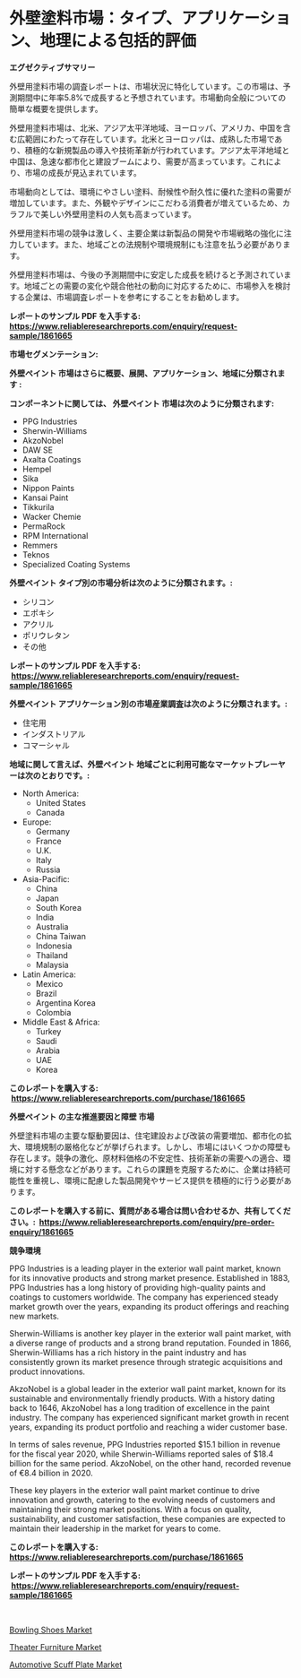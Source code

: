 <p><h1>外壁塗料市場：タイプ、アプリケーション、地理による包括的評価</h1></p><p><strong>エグゼクティブサマリー</strong></p>
<p><p>外壁用塗料市場の調査レポートは、市場状況に特化しています。この市場は、予測期間中に年率5.8%で成長すると予想されています。市場動向全般についての簡単な概要を提供します。</p><p>外壁用塗料市場は、北米、アジア太平洋地域、ヨーロッパ、アメリカ、中国を含む広範囲にわたって存在しています。北米とヨーロッパは、成熟した市場であり、積極的な新規製品の導入や技術革新が行われています。アジア太平洋地域と中国は、急速な都市化と建設ブームにより、需要が高まっています。これにより、市場の成長が見込まれています。</p><p>市場動向としては、環境にやさしい塗料、耐候性や耐久性に優れた塗料の需要が増加しています。また、外観やデザインにこだわる消費者が増えているため、カラフルで美しい外壁用塗料の人気も高まっています。</p><p>外壁用塗料市場の競争は激しく、主要企業は新製品の開発や市場戦略の強化に注力しています。また、地域ごとの法規制や環境規制にも注意を払う必要があります。</p><p>外壁用塗料市場は、今後の予測期間中に安定した成長を続けると予測されています。地域ごとの需要の変化や競合他社の動向に対応するために、市場参入を検討する企業は、市場調査レポートを参考にすることをお勧めします。</p></p>
<p><strong>レポートのサンプル PDF を入手する: <a href="https://www.reliableresearchreports.com/enquiry/request-sample/1861665">https://www.reliableresearchreports.com/enquiry/request-sample/1861665</a></strong></p>
<p><strong>市場セグメンテーション:</strong></p>
<p><strong> 外壁ペイント 市場はさらに概要、展開、アプリケーション、地域に分類されます :</strong></p>
<p><strong>コンポーネントに関しては、 外壁ペイント 市場は次のように分類されます: &nbsp;</strong></p>
<p><ul><li>PPG Industries</li><li>Sherwin-Williams</li><li>AkzoNobel</li><li>DAW SE</li><li>Axalta Coatings</li><li>Hempel</li><li>Sika</li><li>Nippon Paints</li><li>Kansai Paint</li><li>Tikkurila</li><li>Wacker Chemie</li><li>PermaRock</li><li>RPM International</li><li>Remmers</li><li>Teknos</li><li>Specialized Coating Systems</li></ul></p>
<p><strong> 外壁ペイント タイプ別の市場分析は次のように分類されます。:</strong></p>
<p><ul><li>シリコン</li><li>エポキシ</li><li>アクリル</li><li>ポリウレタン</li><li>その他</li></ul></p>
<p><strong>レポートのサンプル PDF を入手する: &nbsp;<a href="https://www.reliableresearchreports.com/enquiry/request-sample/1861665">https://www.reliableresearchreports.com/enquiry/request-sample/1861665</a></strong></p>
<p><strong> 外壁ペイント アプリケーション別の市場産業調査は次のように分類されます。:</strong></p>
<p><ul><li>住宅用</li><li>インダストリアル</li><li>コマーシャル</li></ul></p>
<p><strong>地域に関して言えば、外壁ペイント 地域ごとに利用可能なマーケットプレーヤーは次のとおりです。:</strong></p>
<p><ul>
    <li>
        North America:
        <ul>
            <li>United States</li>
            <li>Canada</li>
        </ul>
    </li>
    <li>
        Europe:
        <ul>
            <li>Germany</li>
            <li>France</li>
            <li>U.K.</li>
            <li>Italy</li>
            <li>Russia</li>
        </ul>
    </li>
    <li>
        Asia-Pacific:
        <ul>
            <li>China</li>
            <li>Japan</li>
            <li>South Korea</li>
            <li>India</li>
            <li>Australia</li>
            <li>China Taiwan</li>
            <li>Indonesia</li>
            <li>Thailand</li>
            <li>Malaysia</li>
        </ul>
    </li>
    <li>
        Latin America:
        <ul>
            <li>Mexico</li>
            <li>Brazil</li>
            <li>Argentina Korea</li>
            <li>Colombia</li>
        </ul>
    </li>
    <li>
        Middle East & Africa:
        <ul>
            <li>Turkey</li>
            <li>Saudi</li>
            <li>Arabia</li>
            <li>UAE</li>
            <li>Korea</li>
        </ul>
    </li>
    </ul></p>
<p><strong>このレポートを購入する: &nbsp;<a href="https://www.reliableresearchreports.com/purchase/1861665">https://www.reliableresearchreports.com/purchase/1861665</a></strong></p>
<p><strong>外壁ペイント の主な推進要因と障壁 市場</strong></p>
<p><p>外壁塗料市場の主要な駆動要因は、住宅建設および改装の需要増加、都市化の拡大、環境規制の厳格化などが挙げられます。しかし、市場にはいくつかの障壁も存在します。競争の激化、原材料価格の不安定性、技術革新の需要への適合、環境に対する懸念などがあります。これらの課題を克服するために、企業は持続可能性を重視し、環境に配慮した製品開発やサービス提供を積極的に行う必要があります。</p></p>
<p><strong>このレポートを購入する前に、質問がある場合は問い合わせるか、共有してください。:&nbsp; <a href="https://www.reliableresearchreports.com/enquiry/pre-order-enquiry/1861665">https://www.reliableresearchreports.com/enquiry/pre-order-enquiry/1861665</a></strong></p>
<p><strong>競争環境</strong></p>
<p><p>PPG Industries is a leading player in the exterior wall paint market, known for its innovative products and strong market presence. Established in 1883, PPG Industries has a long history of providing high-quality paints and coatings to customers worldwide. The company has experienced steady market growth over the years, expanding its product offerings and reaching new markets.</p><p>Sherwin-Williams is another key player in the exterior wall paint market, with a diverse range of products and a strong brand reputation. Founded in 1866, Sherwin-Williams has a rich history in the paint industry and has consistently grown its market presence through strategic acquisitions and product innovations.</p><p>AkzoNobel is a global leader in the exterior wall paint market, known for its sustainable and environmentally friendly products. With a history dating back to 1646, AkzoNobel has a long tradition of excellence in the paint industry. The company has experienced significant market growth in recent years, expanding its product portfolio and reaching a wider customer base.</p><p>In terms of sales revenue, PPG Industries reported $15.1 billion in revenue for the fiscal year 2020, while Sherwin-Williams reported sales of $18.4 billion for the same period. AkzoNobel, on the other hand, recorded revenue of €8.4 billion in 2020.</p><p>These key players in the exterior wall paint market continue to drive innovation and growth, catering to the evolving needs of customers and maintaining their strong market positions. With a focus on quality, sustainability, and customer satisfaction, these companies are expected to maintain their leadership in the market for years to come.</p></p>
<p><strong>このレポートを購入する: &nbsp; <a href="https://www.reliableresearchreports.com/purchase/1861665">https://www.reliableresearchreports.com/purchase/1861665</a></strong></p>
<p><strong>レポートのサンプル PDF を入手する: &nbsp;<a href="https://www.reliableresearchreports.com/enquiry/request-sample/1861665">https://www.reliableresearchreports.com/enquiry/request-sample/1861665</a></strong><strong></strong></p>
<p>&nbsp;</p>
<p><p><a href="https://view.publitas.com/reportprime-1/bowling-shoes-market-size-furnishes-valuable-information-encompassing-market-share-market-trends-and-projections-spanning-from-2023-to-2030/">Bowling Shoes Market</a></p><p><a href="https://view.publitas.com/reportprime-1/theater-furniture-market-offers-provide-insightful-data-for-the-time-period-from-2023-to-2030-and-also-provide-analysis-based-on-application-type-and-region/">Theater Furniture Market</a></p><p><a href="https://view.publitas.com/reportprime-1/automotive-scuff-plate-market-offers-provide-insightful-data-for-the-time-period-from-2023-to-2030-and-also-provide-analysis-based-on-application-type-and-region/">Automotive Scuff Plate Market</a></p></p>